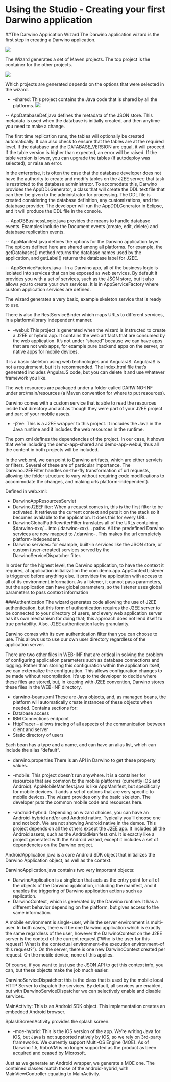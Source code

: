 Using the Studio - Creating your first Darwino application
==========================================================

##The Darwino Application Wizard
The Darwino application wizard is the first step in creating a Darwino application.

![](<select-wizard.png>)

The Wizard generates a set of Maven projects. The top project is the container for the other projects.

![](<demo-app.png>)

Which projects are generated depends on the options that were selected in the wizard.

- -shared: This project contains the Java code that is shared by all the platforms. 
![](<shared-contents.png>)

 -- AppDatabaseDef.java defines the metadata of the JSON store. This metadata is used when the database is initially created, and then anytime you need to make a change. 
 
 The first time replication runs, the tables will optionally be created automatically. It can also check to ensure that the tables are at the required level. If the database and the DATABASE_VERSION are equal, it will proceed. If the table version is higher than expected, an error will be raised. If the table version is lower, you can upgrade the tables (if autodeploy was selected), or raise an error. 
 
  In the enterprise, it is often the case that the database developer does not have the authority to create and modify tables on the J2EE server; that task is restricted to the database administrator. To accomodate this, Darwino provides the AppDDLGenerator, a class that will create the DDL text file that can then be given to the administrator for processing. The DDL file is created considering the database definition, any customizations, and the database provider. The developer will run the AppDDLGenerator in Eclipse, and it will produce the DDL file in the console.

 -- AppDBBusinessLogic.java provides the means to handle database events. Examples include the Document events (create, edit, delete) and database replication events.

 -- AppManifest.java defines the options for the Darwino application layer. The options defined here are shared among all platforms. For example, the getDatabases() method returns the database names used by the application, and getLabel() returns the database label for J2EE.

 -- AppServiceFactory.java - In a Darwino app, all of the business logic is isolated into services that can be exposed as web services. By default it provides you with a set of services, such as the JSON store, but it also allows you to create your own services. It is in AppServiceFactory where custom application services are defined.
 
 The wizard generates a very basic, example skeleton service that is ready to use.
 
 There is also the RestServiceBinder which maps URLs to different services, in a platform/library independent manner.

- -webui: This project is generated when the wizard is instructed to create a J2EE or hybrid app. It contains the web artifacts that are consumed by the web application. It’s not under “shared” because we can have apps that are not web apps, for example pure backend apps on the server, or native apps for mobile devices.
 
 It is a basic skeleton using web technologies and AngularJS. AngularJS is not a requirement, but it is recommended. The index.html file that’s generated includes AngularJS code, but you can delete it and use whatever framework you like.
 
 The web resources are packaged under a folder called DARWINO-INF under src/main/resources (a Maven convention for where to put resources). 
 
 Darwino comes with a custom service that is able to read the resources inside that directory and act as though they were part of your J2EE project and part of your mobile assets.

- -j2ee: This is a J2EE wrapper to this project. It includes the Java in the Java runtime and it includes the web resources in the runtime.
 
 The pom.xml defines the dependencies of the project. In our case, it shows that we’re including the demo-app-shared and demo-app-webui, thus all the content in both projects will be included.
 
 In the web.xml, we can point to Darwino artifacts, which are either servlets or filters. Several of these are of particular importance. The DarwinoJ2EEFilter handles on-the-fly transformation of url requests, allowing the folder structure to vary without requiring code modifications to accommodate the changes, and making urls platform-independent).
 
 Defined in web.xml:
 - DarwinoAppResourcesServlet
 - DarwinoJ2EEFilter: When a request comes in, this is the first filter to be activated. It retrieves the current context and puts it on the stack so it becomes available to the application. It does this for every URL.
 - DarwinoGlobalPathRewriterFilter translates all of the URLs containing $darwino-xxx/... into /.darwino-xxx/... paths. All the predefined Darwino services are now mapped to /.darwino-<service name>. This makes the url completely platform-independent.
 - Darwino services: for example, built-in services like the JSON store, or custom (user-created) services served by the DarwinoServiceDispatcher filter.
 
 In order for the highest level, the Darwino application, to have the context it requires, at application initialization the com.demo.app.AppContextListener is triggered before anything else. It provides the application with access to all of its environment information. As a listener, it cannot pass parameters, but the application can have global parameters, so the listener uses global parameters to pass context information
 
###Authentication
The wizard generates code allowing the use of J2EE authentication, but this form of authentication requires the J2EE server to be connected to your directory of users, and every web application server has its own mechanism for doing that; this approach does not lend itself to true portability. Also, J2EE authentication lacks granularity.

 Darwino comes with its own authentication filter than you can choose to use. This allows us to use our own user directory regardless of the application server.
 
 There are two other files in WEB-INF that are critical in solving the problem of configuring application parameters such as database connections and logging. Rather than storing this configuration within the application itself, we can externalize the configuration. This allows configuration changes to be made without recompilation. It’s up to the developer to decide where these files are stored, but, in keeping with J2EE convention, Darwino stores these files in the WEB-INF directory.
 
 - darwino-beans.xml
  These are Java objects, and, as managed beans, the platform will automatically create instances of these objects when needed.
  Contains sections for:
  - Database access
  - IBM Connections endpoint
  - HttpTracer – allows tracing of all aspects of the communication between client and server
  - Static directory of users
   
   Each bean has a type and a name, and can have an alias list, which can include the alias “default”. 
 
 - darwino.properties
 There is an API in Darwino to get these property values.

- -mobile: This project doesn’t run anywhere. It is a container for resources that are common to the mobile platforms (currently iOS and Android).
AppMobileManifest.java is like AppManifest, but specifically for mobile devices. It adds a set of options that are very specific to mobile devices. The wizard provides only the basic skeleton. The developer puts the common mobile code and resources here.

- -android-hybrid: Depending on wizard choices, you can have an Android-hybrid and/or and Android native. Typically you’ll choose one and not both. We are not showing Android native in the demos.
This project depends on all the others except the J2EE app. It includes all the Android assets, such as the AndroidManifest.xml. It is exactly like a project generated with the Android wizard, except it includes a set of dependencies on the Darwino project.

 AndroidApplication.java is a core Android SDK object that initializes the Darwino Application object, as well as the context.

 DarwinoApplication.java contains two very important objects:
 -  DarwinoApplication is a singleton that acts as the entry point for all of the objects of the Darwino application, including the manifest, and it enables the triggering of Darwino application actions such as replication.
 - DarwinoContext, which is generated by the Darwino runtime. It has a different behavior depending on the platform, but gives access to the same information.
 
 A mobile environment is single-user, while the server environment is multi-user. In both cases, there will be one Darwino application which is exactly the same regardless of the user, however the DarwinoContext on the J2EE server is the context of the current request (“Who is the user for this request? What is the contextual environment–the execution environment–of this request?”). On the server, there is one new DarwinoContext created per request. On the mobile device, none of this applies.
 
 Of course, if you want to just use the JSON API to get this context info, you can, but these objects make the job much easier.
 
 DarwinoServiceDispatcher: this is the class that is used by the mobile local HTTP Server to dispatch the services. By default, all services are enabled, but with DarwinoServiceDispatcher we can selectively enable and disable services.
 
 MainActivity: This is an Android SDK object. This implementation creates an embedded Android browser.
 
 SplashScreenActivity provides the splash screen.

- -moe-hybrid: This is the iOS version of the app.
We’re writing Java for iOS, but Java is not supported natively by iOS, so we rely on 3rd-party frameworks. We currently support Multi-OS Engine (MOE). As of Darwino 1.5, RoboVM is no longer supported as the product as been acquired and ceased by Microsoft.
 
 Just as we generate an Android wrapper, we generate a MOE one. The contained classes match those of the android-hybrid, with MainViewController equating to MainActivity.
